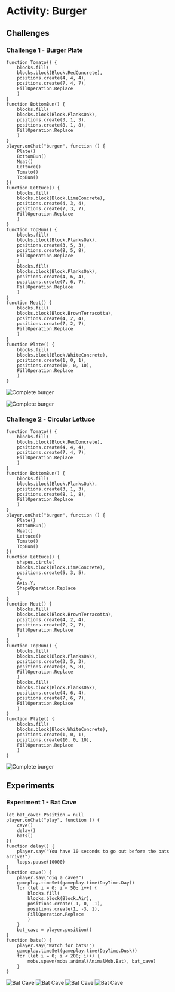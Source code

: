 # Activity: Burger

## Challenges

### Challenge 1 - Burger Plate

```blocks
function Tomato() {
    blocks.fill(
    blocks.block(Block.RedConcrete),
    positions.create(4, 4, 4),
    positions.create(7, 4, 7),
    FillOperation.Replace
    )
}
function BottomBun() {
    blocks.fill(
    blocks.block(Block.PlanksOak),
    positions.create(3, 1, 3),
    positions.create(8, 1, 8),
    FillOperation.Replace
    )
}
player.onChat("burger", function () {
    Plate()
    BottomBun()
    Meat()
    Lettuce()
    Tomato()
    TopBun()
})
function Lettuce() {
    blocks.fill(
    blocks.block(Block.LimeConcrete),
    positions.create(4, 3, 4),
    positions.create(7, 3, 7),
    FillOperation.Replace
    )
}
function TopBun() {
    blocks.fill(
    blocks.block(Block.PlanksOak),
    positions.create(3, 5, 3),
    positions.create(8, 5, 8),
    FillOperation.Replace
    )
    blocks.fill(
    blocks.block(Block.PlanksOak),
    positions.create(4, 6, 4),
    positions.create(7, 6, 7),
    FillOperation.Replace
    )
}
function Meat() {
    blocks.fill(
    blocks.block(Block.BrownTerracotta),
    positions.create(4, 2, 4),
    positions.create(7, 2, 7),
    FillOperation.Replace
    )
}
function Plate() {
    blocks.fill(
    blocks.block(Block.WhiteConcrete),
    positions.create(1, 0, 1),
    positions.create(10, 0, 10),
    FillOperation.Replace
    )
}
```

![Complete burger](/static/courses/csintro/functions/burgerplate.jpg)

![Complete burger](/static/courses/csintro/functions/burgerplate2.jpg)

### Challenge 2 - Circular Lettuce

```blocks
function Tomato() {
    blocks.fill(
    blocks.block(Block.RedConcrete),
    positions.create(4, 4, 4),
    positions.create(7, 4, 7),
    FillOperation.Replace
    )
}
function BottomBun() {
    blocks.fill(
    blocks.block(Block.PlanksOak),
    positions.create(3, 1, 3),
    positions.create(8, 1, 8),
    FillOperation.Replace
    )
}
player.onChat("burger", function () {
    Plate()
    BottomBun()
    Meat()
    Lettuce()
    Tomato()
    TopBun()
})
function Lettuce() {
    shapes.circle(
    blocks.block(Block.LimeConcrete),
    positions.create(5, 3, 5),
    4,
    Axis.Y,
    ShapeOperation.Replace
    )
}
function Meat() {
    blocks.fill(
    blocks.block(Block.BrownTerracotta),
    positions.create(4, 2, 4),
    positions.create(7, 2, 7),
    FillOperation.Replace
    )
}
function TopBun() {
    blocks.fill(
    blocks.block(Block.PlanksOak),
    positions.create(3, 5, 3),
    positions.create(8, 5, 8),
    FillOperation.Replace
    )
    blocks.fill(
    blocks.block(Block.PlanksOak),
    positions.create(4, 6, 4),
    positions.create(7, 6, 7),
    FillOperation.Replace
    )
}
function Plate() {
    blocks.fill(
    blocks.block(Block.WhiteConcrete),
    positions.create(1, 0, 1),
    positions.create(10, 0, 10),
    FillOperation.Replace
    )
}
```

![Complete burger](/static/courses/csintro/functions/burgerwithlettuce.jpg)

## Experiments

### Experiment 1 - Bat Cave

```blocks
let bat_cave: Position = null
player.onChat("play", function () {
    cave()
    delay()
    bats()
})
function delay() {
    player.say("You have 10 seconds to go out before the bats arrive!")
    loops.pause(10000)
}
function cave() {
    player.say("dig a cave!")
    gameplay.timeSet(gameplay.time(DayTime.Day))
    for (let i = 0; i < 50; i++) {
        blocks.fill(
        blocks.block(Block.Air),
        positions.create(-1, 0, -1),
        positions.create(1, -3, 1),
        FillOperation.Replace
        )
    }
    bat_cave = player.position()
}
function bats() {
    player.say("Watch for bats!")
    gameplay.timeSet(gameplay.time(DayTime.Dusk))
    for (let i = 0; i < 200; i++) {
        mobs.spawn(mobs.animal(AnimalMob.Bat), bat_cave)
    }
}

```

![Bat Cave](/static/courses/csintro/functions/batcave.jpg) ![Bat Cave](/static/courses/csintro/functions/batcave2.jpg) ![Bat Cave](/static/courses/csintro/functions/batcave3.jpg) ![Bat Cave](/static/courses/csintro/functions/batcave4.jpg)